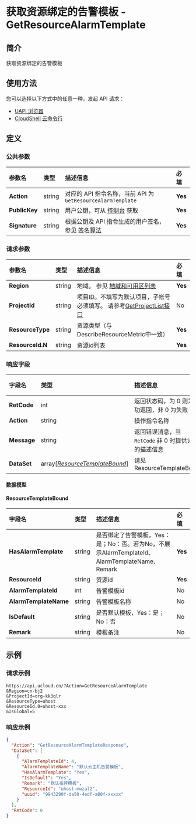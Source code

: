 # 获取资源绑定的告警模板 - GetResourceAlarmTemplate

## 简介

获取资源绑定的告警模板






## 使用方法

您可以选择以下方式中的任意一种，发起 API 请求：
- [UAPI 浏览器](https://console.ucloud.cn/uapi/detail?id=GetResourceAlarmTemplate)
- [CloudShell 云命令行](https://shell.ucloud.cn/)


## 定义

### 公共参数

| 参数名 | 类型 | 描述信息 | 必填 |
|:---|:---|:---|:---|
| **Action**     | string  | 对应的 API 指令名称，当前 API 为 `GetResourceAlarmTemplate`                        | **Yes** |
| **PublicKey**  | string  | 用户公钥，可从 [控制台](https://console.ucloud.cn/uapi/apikey) 获取                                             | **Yes** |
| **Signature**  | string  | 根据公钥及 API 指令生成的用户签名，参见 [签名算法](api/summary/signature.md)  | **Yes** |

### 请求参数

| 参数名 | 类型 | 描述信息 | 必填 |
|:---|:---|:---|:---|
| **Region** | string | 地域。 参见 [地域和可用区列表](https://docs.ucloud.cn/api/summary/regionlist) |**Yes**|
| **ProjectId** | string | 项目ID。不填写为默认项目，子帐号必须填写。 请参考[GetProjectList接口](https://docs.ucloud.cn/api/summary/get_project_list) |No|
| **ResourceType** | string | 资源类型（与DescribeResourceMetric中一致） |**Yes**|
| **ResourceId.N** | string | 资源id列表 |**Yes**|

### 响应字段

| 字段名 | 类型 | 描述信息 | 必填 |
|:---|:---|:---|:---|
| **RetCode** | int | 返回状态码，为 0 则为成功返回，非 0 为失败 |**Yes**|
| **Action** | string | 操作指令名称 |**Yes**|
| **Message** | string | 返回错误消息，当 `RetCode` 非 0 时提供详细的描述信息 |No|
| **DataSet** | array[[*ResourceTemplateBound*](#ResourceTemplateBound)] | 请见ResourceTemplateBound |**Yes**|

#### 数据模型


#### ResourceTemplateBound

| 字段名 | 类型 | 描述信息 | 必填 |
|:---|:---|:---|:---|
| **HasAlarmTemplate** | string | 是否绑定了告警模板，Yes：是；No：否。若为No，不展示AlarmTemplateId、AlarmTemplateName、Remark |**Yes**|
| **ResourceId** | string | 资源id |**Yes**|
| **AlarmTemplateId** | int | 告警模板id |No|
| **AlarmTemplateName** | string | 告警模板名称 |No|
| **IsDefault** | string | 是否默认模板，Yes：是；No：否 |No|
| **Remark** | string | 模板备注 |No|

## 示例

### 请求示例
    
```
https://api.ucloud.cn/?Action=GetResourceAlarmTemplate
&Region=cn-bj2
&ProjectId=org-kk3qlr
&ResourceType=uhost
&ResourceId.0=uhost-xxx
&IsGlobal=5
```

### 响应示例
    
```json
{
  "Action": "GetResourceAlarmTemplateResponse",
  "DataSet": [
    {
      "AlarmTemplateId": 4,
      "AlarmTemplateName": "默认云主机告警模板",
      "HasAlarmTemplate": "Yes",
      "IsDefault": "Yes",
      "Remark": "默认推荐模板",
      "ResourceId": "uhost-mwzal2",
      "uuid": "9943290f-da50-4edf-a80f-xxxxx"
    }
  ],
  "RetCode": 0
}
```





